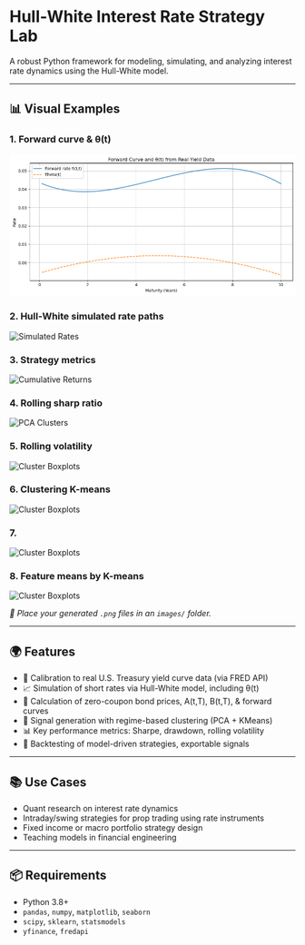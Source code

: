 # Hull-White Interest Rate Strategy Lab

A robust Python framework for modeling, simulating, and analyzing interest rate dynamics using the Hull-White model.

---

## 📊 Visual Examples

### 1. Forward curve & θ(t)  
![Forward vs Theta](1.png)

### 2. Hull-White simulated rate paths  
![Simulated Rates](images/2.png)

### 3. Strategy metrics  
![Cumulative Returns](images/4.png)

### 4. Rolling sharp ratio
![PCA Clusters](images/5.png)

### 5. Rolling volatility  
![Cluster Boxplots](images/6.png)

### 6. Clustering K-means  
![Cluster Boxplots](images/7.png)

### 7.   
![Cluster Boxplots](images/8.png)

### 8. Feature means by K-means  
![Cluster Boxplots](images/9.png)

*📌 Place your generated `.png` files in an `images/` folder.*  

---

## 🌍 Features

- 📡 Calibration to real U.S. Treasury yield curve data (via FRED API)  
- 📈 Simulation of short rates via Hull-White model, including θ(t)  
- 🧮 Calculation of zero-coupon bond prices, A(t,T), B(t,T), & forward curves  
- 🧠 Signal generation with regime-based clustering (PCA + KMeans)  
- 📊 Key performance metrics: Sharpe, drawdown, rolling volatility  
- 🧪 Backtesting of model-driven strategies, exportable signals

---

## 📚 Use Cases

- Quant research on interest rate dynamics  
- Intraday/swing strategies for prop trading using rate instruments  
- Fixed income or macro portfolio strategy design  
- Teaching models in financial engineering  

---

## 📦 Requirements

- Python 3.8+  
- `pandas`, `numpy`, `matplotlib`, `seaborn`  
- `scipy`, `sklearn`, `statsmodels`  
- `yfinance`, `fredapi`
